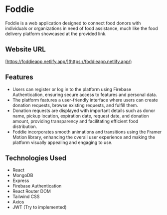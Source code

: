 # Foddie

Foddie is a web application designed to connect food donors with individuals or organizations in need of food assistance, much like the food delivery platform showcased at the provided link.

## Website URL

[https://foddieapp.netlify.app/](https://foddieapp.netlify.app/)

## Features

- Users can register or log in to the platform using Firebase Authentication, ensuring secure access to features and personal data.
- The platform features a user-friendly interface where users can create donation requests, browse existing requests, and fulfill them.
- Donation requests are displayed with important details such as donor name, pickup location, expiration date, request date, and donation amount, providing transparency and facilitating efficient food distribution.
- Foddie incorporates smooth animations and transitions using the Framer Motion library, enhancing the overall user experience and making the platform visually appealing and engaging to use.

## Technologies Used

- React
- MongoDB
- Express
- Firebase Authentication
- React Router DOM
- Tailwind CSS
- Axios
- JWT (Try to implemented)

